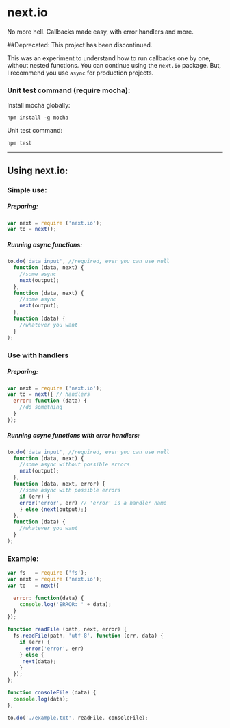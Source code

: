 # next.io
No more hell. Callbacks made easy, with error handlers and more.

##Deprecated: This project has been discontinued.

This was an experiment to understand how to run callbacks one by one, without nested functions.
You can continue using the `next.io` package. But, I recommend you use `async` for production projects. 

### Unit test command (require mocha):

Install mocha globally:
```
npm install -g mocha
```

Unit test command:
```
npm test
```
-------------------

## Using next.io:

### Simple use:

##### Preparing:
``` javascript
var next = require ('next.io');
var to = next();
```

##### Running async functions:
``` javascript
to.do('data input', //required, ever you can use null
  function (data, next) {
    //some async
    next(output);
  },
  function (data, next) {
    //some async
    next(output);
  },
  function (data) {
    //whatever you want
  }
);
```

### Use with handlers

##### Preparing:

``` javascript
var next = require ('next.io');
var to = next({ // handlers
  error: function (data) {
    //do something
  }
});
```

##### Running async functions with error handlers:

``` javascript
to.do('data input', //required, ever you can use null
  function (data, next) {
    //some async without possible errors
    next(output);
  },
  function (data, next, error) {
    //some async with possible errors
    if (err) {
    error('error', err) // 'error' is a handler name
    } else {next(output);}
  },
  function (data) {
    //whatever you want
  }
);
```

### Example:

``` javascript
var fs   = require ('fs');
var next = require ('next.io');
var to   = next({

  error: function(data) {
    console.log('ERROR: ' + data);
  }
});

function readFile (path, next, error) {
  fs.readFile(path, 'utf-8', function (err, data) {
    if (err) {
      error('error', err)
    } else {
     next(data);
    }
  });
};

function consoleFile (data) {
  console.log(data);
};

to.do('./example.txt', readFile, consoleFile);
```
